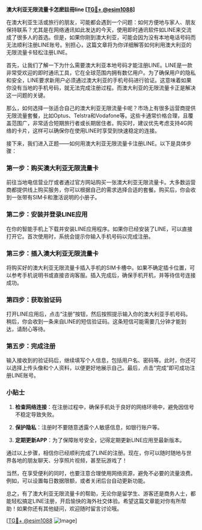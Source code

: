 **澳大利亚无限流量卡怎麽註冊line [[TG💪+ @esim1088](https://t.me/s/esim1088)]**

在澳大利亚生活或旅行的朋友，可能都会遇到一个问题：如何方便地与家人、朋友保持联系？尤其是在网络通讯如此发达的今天，使用即时通讯软件如LINE来交流成了很多人的首选。但是，如果你刚到澳大利亚，可能会因为没有本地电话号码而无法顺利注册LINE账号。别担心，这篇文章将为你详细解答如何利用澳大利亚的无限流量卡轻松注册LINE。

首先，让我们了解一下为什么需要澳大利亚本地号码才能注册LINE。LINE是一款非常受欢迎的即时通讯工具，它在全球范围内拥有数亿用户。为了确保用户的隐私和安全，LINE要求新用户必须通过澳大利亚的手机号码进行验证。这意味着如果你没有当地的手机号码，就无法完成注册过程。而澳大利亚的无限流量卡正是解决这一问题的关键。

那么，如何选择一张适合自己的澳大利亚无限流量卡呢？市场上有很多运营商提供无限流量套餐，比如Optus、Telstra和Vodafone等。这些卡通常价格合理，且覆盖范围广，非常适合短期旅行者或长期居住者。购买时，建议优先考虑支持4G网络的卡片，这样可以确保你在使用LINE时享受到快速稳定的连接。

接下来，我们进入正题——如何用澳大利亚无限流量卡注册LINE。以下是具体步骤：

### 第一步：购买澳大利亚无限流量卡

前往当地电信营业厅或者通过官方网站购买一张澳大利亚无限流量卡。大多数运营商都提供线上购买服务，你可以根据自己的需求选择合适的套餐。购买后，你会收到一张带有SIM卡和激活说明的小册子。

### 第二步：安装并登录LINE应用

在你的智能手机上下载并安装LINE应用程序。如果你已经安装了LINE，可以直接打开它。首次使用时，系统会提示你输入手机号码以完成注册。

### 第三步：插入澳大利亚无限流量卡

将购买好的澳大利亚无限流量卡插入手机的SIM卡槽中。如果不确定插卡位置，可以参考手机说明书或直接咨询客服。插入完成后，确保手机开机，并等待信号连接成功。

### 第四步：获取验证码

打开LINE应用后，点击“注册”按钮，然后按照提示输入你的澳大利亚手机号码。稍后，你会收到一条来自LINE的短信验证码。这条短信可能需要几分钟才能到达，请耐心等待。

### 第五步：完成注册

输入接收到的验证码后，继续填写个人信息，包括用户名、密码等。此时，你还可以选择上传头像和个人资料，以便更好地展示自己。最后，点击“完成”即可成功注册LINE账号。

### 小贴士

1. **检查网络连接**：在注册过程中，确保手机处于良好的网络环境中，避免因信号不稳定导致失败。
   
2. **保护隐私**：注册时不要随意透露个人敏感信息，如银行账户等。

3. **定期更新APP**：为了保障账号安全，记得定期更新LINE应用至最新版本。

通过以上步骤，相信你已经顺利完成了LINE的注册。现在，你可以随时随地与世界各地的朋友聊天、分享照片视频，甚至玩游戏了！

当然，在享受便利的同时，也要注意合理使用网络资源，避免不必要的流量浪费。例如，可以设置每日数据限额，或者关闭后台自动更新功能。

总之，有了澳大利亚无限流量卡的帮助，无论你是留学生、游客还是商务人士，都能轻松搞定LINE注册，开启愉快的海外社交体验。希望这篇文章能对你有所帮助！如果你还有其他疑问，欢迎随时留言讨论哦。

[[TG💪+ @esim1088](https://t.me/s/esim1088) ![Image](https://i.postimg.cc/4NQfJmqS/Snipaste-2025-05-13-00-14-12.png)]